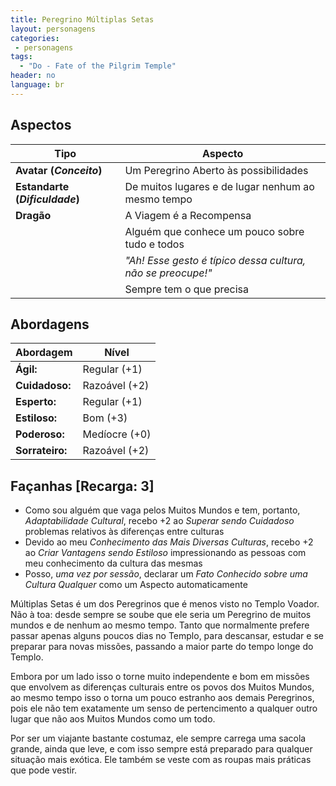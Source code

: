 ```yaml
---
title: Peregrino Múltiplas Setas
layout: personagens
categories:
 - personagens
tags:
  - "Do - Fate of the Pilgrim Temple"
header: no
language: br
---
```


## Aspectos

| **Tipo** | **Aspecto** |
|----------|-------------|
| **Avatar (_Conceito_)** | Um Peregrino Aberto às possibilidades |
| **Estandarte (_Dificuldade_)** | De muitos lugares e de lugar nenhum ao mesmo tempo |
| **Dragão** | A Viagem é a Recompensa |
| | Alguém que conhece um pouco sobre tudo e todos |
| | _"Ah! Esse gesto é típico dessa cultura, não se preocupe!"_ |
| | Sempre tem o que precisa  |

## Abordagens 

| **Abordagem**   | **Nível** |
|-----------------|-----------|
| **Ágil:**       | Regular (+1) |
| **Cuidadoso:**  | Razoável (+2) |
| **Esperto:**    | Regular (+1) |
| **Estiloso:**   | Bom (+3) |
| **Poderoso:**   | Medíocre (+0) |
| **Sorrateiro:** | Razoável (+2) |

## Façanhas [Recarga: 3]

+ Como sou alguém que vaga pelos Muitos Mundos e tem, portanto, _Adaptabilidade Cultural_, recebo +2 ao _Superar sendo Cuidadoso_ problemas relativos às diferenças entre culturas
+ Devido ao meu _Conhecimento das Mais Diversas Culturas_, recebo +2 ao _Criar Vantagens sendo Estiloso_ impressionando as pessoas com meu conhecimento da cultura das mesmas
+ Posso, _uma vez por sessão_, declarar um _Fato Conhecido sobre uma Cultura Qualquer_ como um Aspecto automaticamente

Múltiplas Setas é um dos Peregrinos que é menos visto no Templo Voador. Não à toa: desde sempre se soube que ele seria um Peregrino de muitos mundos e de nenhum ao mesmo tempo. Tanto que normalmente prefere passar apenas alguns poucos dias no Templo, para descansar, estudar e se preparar para novas missões, passando a maior parte do tempo longe do Templo. 

Embora por um lado isso o torne muito independente e bom em missões que envolvem as diferenças culturais entre os povos dos Muitos Mundos, ao mesmo tempo isso o torna um pouco estranho aos demais Peregrinos, pois ele não tem exatamente um senso de pertencimento a qualquer outro lugar que não aos Muitos Mundos como um todo.

Por ser um viajante bastante costumaz, ele sempre carrega uma sacola grande, ainda que leve, e com isso sempre está preparado para qualquer situação mais exótica. Ele também se veste com as roupas mais práticas que pode vestir.
